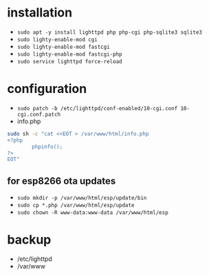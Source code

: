 # installation
 - `sudo apt -y install lighttpd php php-cgi php-sqlite3 sqlite3`
 - `sudo lighty-enable-mod cgi`
 - `sudo lighty-enable-mod fastcgi`
 - `sudo lighty-enable-mod fastcgi-php`
 - `sudo service lighttpd force-reload`

# configuration
 - `sudo patch -b /etc/lighttpd/conf-enabled/10-cgi.conf 10-cgi.conf.patch`
 - info.php
```bash
sudo sh -c "cat <<EOT > /var/www/html/info.php
<?php
        phpinfo();
?>
EOT"
```

## for esp8266 ota updates
- `sudo mkdir -p /var/www/html/esp/update/bin`
- `sudo cp *.php /var/www/html/esp/update`
- `sudo chown -R www-data:www-data /var/www/html/esp`

# backup
 - /etc/lighttpd
 - /var/www
